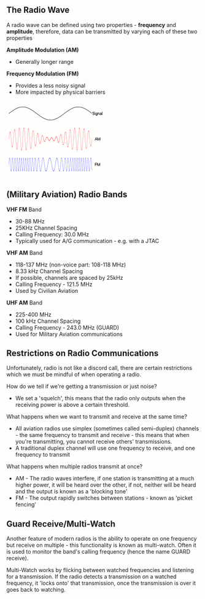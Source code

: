 ## The Radio Wave

A radio wave can be defined using two properties - **frequency** and **amplitude**, therefore, data can be transmitted by varying each of these two properties

**Amplitude Modulation (AM)**

- Generally longer range

**Frequency Modulation (FM)**

- Provides a less noisy signal
- More impacted by physical barriers

![AM vs. FM](../assets/AM-FM.gif)

## (Military Aviation) Radio Bands

**VHF FM** Band

- 30-88 MHz
- 25KHz Channel Spacing
- Calling Frequency: 30.0 MHz
- Typically used for A/G communication - e.g. with a JTAC

**VHF AM** Band

- 118-137 MHz (non-voice part: 108-118 MHz)
- 8.33 kHz Channel Spacing
- If possible, channels are spaced by 25kHz
- Calling Frequency - 121.5 MHz
- Used by Civilian Aviation

**UHF AM** Band

- 225-400 MHz
- 100 kHz Channel Spacing
- Calling Frequency - 243.0 MHz (GUARD)
- Used for Military Aviation communications

## Restrictions on Radio Communications

Unfortunately, radio is not like a discord call, there are certain restrictions which we must be mindful of when operating a radio.

How do we tell if we're getting a transmission or just noise?

- We set a 'squelch', this means that the radio only outputs when the receiving power is above a certain threshold.

What happens when we want to transmit and receive at the same time?

- All aviation radios use simplex (sometimes called semi-duplex) channels - the same frequency to transmit and receive - this means that when you're transmitting, you cannot receive others' transmissions.
- A traditional duplex channel will use one frequency to receive, and one frequency to transmit

What happens when multiple radios transmit at once?

- AM - The radio waves interfere, if one station is transmitting at a much higher power, it will be heard over the other, if not, neither will be heard and the output is known as a 'blocking tone'
- FM - The output rapidly switches between stations - known as 'picket fencing'

## Guard Receive/Multi-Watch

Another feature of modern radios is the ability to operate on one frequency but receive on multiple - this functionality is known as multi-watch. Often it is used to monitor the band's calling frequency (hence the name GUARD receive).

Multi-Watch works by flicking between watched frequencies and listening for a transmission. If the radio detects a transmission on a watched frequency, it 'locks onto' that transmission, once the transmission is over it goes back to watching.
